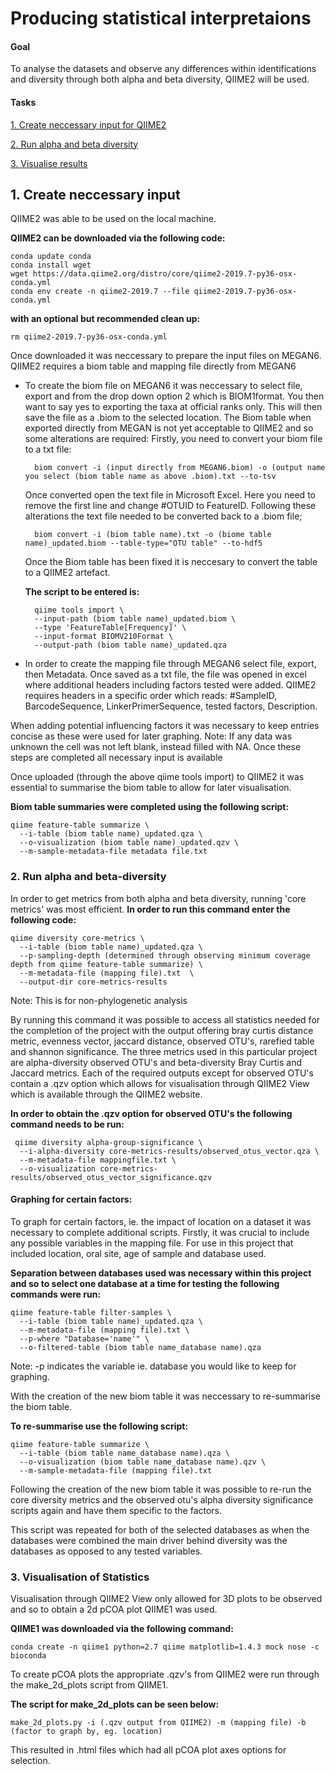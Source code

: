 Producing statistical interpretaions
=========================

#### Goal
To analyse the datasets and observe any differences within identifications and diversity through both alpha and beta diversity, QIIME2 will be used.  

#### Tasks
[1. Create neccessary input for QIIME2](https://github.com/darcey-watson/Viral-Content-Project/blob/master/6.%20Producing%20Statistics.md#1-create-neccessary-input)

[2. Run alpha and beta diversity](https://github.com/darcey-watson/Viral-Content-Project/blob/master/6.%20Producing%20Statistics.md#2-run-alpha-and-beta-diversity)

[3. Visualise results](https://github.com/darcey-watson/Viral-Content-Project/blob/master/6.%20Producing%20Statistics.md#3-visualisation-of-statistics) 

## 1. Create neccessary input

QIIME2 was able to be used on the local machine. 

**QIIME2 can be downloaded via the following code:**

    conda update conda
    conda install wget
    wget https://data.qiime2.org/distro/core/qiime2-2019.7-py36-osx-conda.yml
    conda env create -n qiime2-2019.7 --file qiime2-2019.7-py36-osx-conda.yml

**with an optional but recommended clean up:**

    rm qiime2-2019.7-py36-osx-conda.yml

Once downloaded it was neccessary to prepare the input files on MEGAN6. QIIME2 requires a biom table and mapping file directly from MEGAN6

* To create the biom file on MEGAN6 it was neccessary to select file, export and from the drop down option 2 which is BIOM1format. You then want to say yes to exporting the taxa at official ranks only. This will then save the file as a .biom to the selected location. The Biom table when exported directly from MEGAN is not yet acceptable to QIIME2 and so some alterations are required:
Firstly, you need to convert your biom file to a txt file:

   

	    biom convert -i (input directly from MEGAN6.biom) -o (output name you select (biom table name as above .biom).txt --to-tsv

	Once converted open the text file in Microsoft Excel. Here you need to remove the first line and change #OTUID to FeatureID.
Following these alterations the text file needed to be converted back to a .biom file;

	    biom convert -i (biom table name).txt -o (biome table name)_updated.biom --table-type="OTU table" --to-hdf5

	Once the Biom table has been fixed it is neccesary to convert the table to a QIIME2 artefact.
	
	**The script to be entered is:**

	    qiime tools import \
		--input-path (biom table name)_updated.biom \
		--type 'FeatureTable[Frequency]' \
		--input-format BIOMV210Format \
		--output-path (biom table name)_updated.qza
* In order to create the mapping file through MEGAN6 select file, export, then Metadata. Once saved as a txt file, the file was opened in excel where additional headers including factors tested were added. QIIME2 requires headers in a specific order which reads: #SampleID, BarcodeSequence, LinkerPrimerSequence, tested factors, Description.

When adding potential influencing factors it was necessary to keep entries concise as these were used for later graphing.
Note: If any data was unknown the cell was not left blank, instead filled with NA. 
Once these steps are completed all necessary input is available 

Once uploaded (through the above qiime tools import) to QIIME2 it was essential to summarise the biom table to allow for later visualisation.

**Biom table summaries were completed using the following script:**

    qiime feature-table summarize \
	  --i-table (biom table name)_updated.qza \
	  --o-visualization (biom table name)_updated.qzv \
	  --m-sample-metadata-file metadata file.txt

### 2. Run alpha and beta-diversity
In order to get metrics from both alpha and beta diversity, running 'core metrics' was most efficient. 
**In order to run this command enter the following code:**

    qiime diversity core-metrics \
	  --i-table (biom table name)_updated.qza \
	  --p-sampling-depth (determined through observing minimum coverage depth from qiime feature-table summarize) \
	  --m-metadata-file (mapping file).txt  \
	  --output-dir core-metrics-results

Note: This is for non-phylogenetic analysis

By running this command it was possible to access all statistics needed for the completion of the project with the output offering bray curtis distance metric, evenness vector, jaccard distance, observed OTU's, rarefied table and shannon significance. The three metrics used in this particular project are alpha-diversity observed OTU's and beta-diversity Bray Curtis and Jaccard metrics. Each of the required outputs except for observed OTU's contain a .qzv option which allows for visualisation through QIIME2 View which is available through the QIIME2 website.

**In order to obtain the .qzv option for observed OTU's the following command needs to be run:**
 
     qiime diversity alpha-group-significance \
	  --i-alpha-diversity core-metrics-results/observed_otus_vector.qza \
	  --m-metadata-file mappingfile.txt \
	  --o-visualization core-metrics-results/observed_otus_vector_significance.qzv 

#### Graphing for certain factors:
To graph for certain factors, ie. the impact of location on a dataset it was necessary to complete additional scripts.
Firstly, it was crucial to include any possible variables in the mapping file. For use in this project that included location, oral site, age of sample and database used.

**Separation between databases used was necessary within this project and so to select one database at a time for testing the following commands were run:**

    qiime feature-table filter-samples \
	  --i-table (biom table name)_updated.qza \
	  --m-metadata-file (mapping file).txt \
	  --p-where "Database='name'" \
	  --o-filtered-table (biom table name_database name).qza

Note: -p indicates the variable ie. database you would like to keep for graphing.

With the creation of the new biom table it was neccessary to re-summarise the biom table.

**To re-summarise use the following script:**

    qiime feature-table summarize \
	  --i-table (biom table name_database name).qza \
	  --o-visualization (biom table name_database name).qzv \
	  --m-sample-metadata-file (mapping file).txt

Following the creation of the new biom table it was possible to re-run the core diversity metrics and the observed otu's alpha diversity significance scripts again and have them specific to the factors. 

This script was repeated for both of the selected databases as when the databases were combined the main driver behind diversity was the databases as opposed to any tested variables. 

### 3. Visualisation of Statistics
Visualisation through QIIME2 View only allowed for 3D plots to be observed and so to obtain a 2d pCOA plot QIIME1 was used.

**QIIME1 was downloaded via the following command:**

    conda create -n qiime1 python=2.7 qiime matplotlib=1.4.3 mock nose -c bioconda

To create pCOA plots the appropriate .qzv's from QIIME2 were run through the make_2d_plots script from QIIME1. 

**The script for make_2d_plots can be seen below:**

    make_2d_plots.py -i (.qzv output from QIIME2) -m (mapping file) -b (factor to graph by, eg. location)

This resulted in .html files which had all pCOA plot axes options for selection. 
